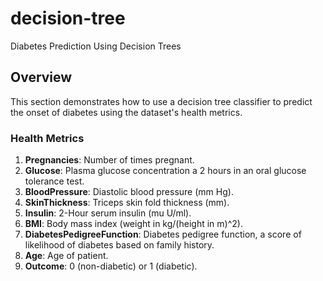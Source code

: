 # decision-tree

Diabetes Prediction Using Decision Trees
## Overview

This section demonstrates how to use a decision tree classifier to predict the onset of diabetes using the dataset's health metrics.

### Health Metrics

1. **Pregnancies**: Number of times pregnant.
2. **Glucose**: Plasma glucose concentration a 2 hours in an oral glucose tolerance test.
3. **BloodPressure**: Diastolic blood pressure (mm Hg).
4. **SkinThickness**: Triceps skin fold thickness (mm).
5. **Insulin**: 2-Hour serum insulin (mu U/ml).
6. **BMI**: Body mass index (weight in kg/(height in m)^2).
7. **DiabetesPedigreeFunction**: Diabetes pedigree function, a score of likelihood of diabetes based on family history.
8. **Age**: Age of patient.
9. **Outcome**: 0 (non-diabetic) or 1 (diabetic).
